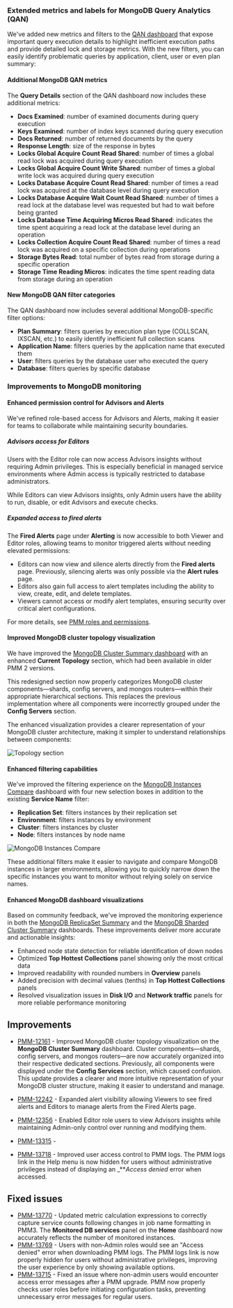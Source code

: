 ### Extended metrics and labels for MongoDB Query Analytics (QAN)

We've added new metrics and filters to the [QAN dashboard](https://docs.percona.com/percona-monitoring-and-management/3/use/qan/index.html) that expose important query execution details to highlight inefficient execution paths and provide detailed lock and storage metrics. With the new filters, you can easily identify problematic queries by application, client, user or even plan summary:

#### Additional MongoDB QAN metrics

The **Query Details** section of the QAN dashboard now includes these additional metrics:

- **Docs Examined**: number of examined documents during query execution
- **Keys Examined**: number of index keys scanned during query execution
- **Docs Returned**: number of returned documents by the query
- **Response Length**: size of the response in bytes
- **Locks Global Acquire Count Read Shared**: number of times a global read lock was acquired during query execution
- **Locks Global Acquire Count Write Shared**: number of times a global write lock was acquired during query execution
- **Locks Database Acquire Count Read Shared**: number of times a read lock was acquired at the database level during query execution
- **Locks Database Acquire Wait Count Read Shared**: number of times a read lock at the database level was requested but had to wait before being granted
- **Locks Database Time Acquiring Micros Read Shared**: indicates the time spent acquiring a read lock at the database level during an operation
- **Locks Collection Acquire Count Read Shared**: number of times a read lock was acquired on a specific collection during operations
- **Storage Bytes Read**: total number of bytes read from storage during a specific operation
- **Storage Time Reading Micros**: indicates the time spent reading data from storage during an operation

#### New MongoDB QAN filter categories

The QAN dashboard now includes several additional MongoDB-specific filter options:

- **Plan Summary**: filters queries by execution plan type (COLLSCAN, IXSCAN, etc.) to easily identify inefficient full collection scans
- **Application Name**: filters queries by the application name that executed them
- **User**: filters queries by the database user who executed the query
- **Database**: filters queries by specific database

### Improvements to MongoDB monitoring

#### Enhanced permission control for Advisors and Alerts

We've refined role-based access for Advisors and Alerts, making it easier for teams to collaborate while maintaining security boundaries.

##### Advisors access for Editors

Users with the Editor role can now access Advisors insights without requiring Admin privileges. This is especially beneficial in managed service environments where Admin access is typically restricted to database administrators.

While Editors can view Advisors insights, only Admin users have the ability to run, disable, or edit Advisors and execute checks.

##### Expanded access to fired alerts

The **Fired Alerts** page under **Alerting** is now accessible to both Viewer and Editor roles, allowing teams to monitor triggered alerts without needing elevated permissions:

- Editors can now view and silence alerts directly from the **Fired alerts** page. Previously, silencing alerts was only possible via the **Alert rules** page.
- Editors also gain full access to alert templates including the ability to view, create, edit, and delete templates.
- Viewers cannot access or modify alert templates, ensuring security over critical alert configurations.

For more details, see [PMM roles and permissions](https://docs.percona.com/percona-monitoring-and-management/3/admin/roles/index.html).

#### Improved MongoDB cluster topology visualization

We have improved the [MongoDB Cluster Summary dashboard](https://docs.percona.com/percona-monitoring-and-management/3/reference/dashboards/dashboard-mongodb-cluster-summary.html) with an enhanced **Current Topology** section, which had been available in older PMM 2 versions.

This redesigned section now properly categorizes MongoDB cluster components—shards, config servers, and mongos routers—within their appropriate hierarchical sections. This replaces the previous implementation where all components were incorrectly grouped under the **Config Servers** section.

The enhanced visualization provides a clearer representation of your MongoDB cluster architecture, making it simpler to understand relationships between components:

![Topology section](https://docs.percona.com/percona-monitoring-and-management/3/images/Topology.png)

#### Enhanced filtering capabilities

We've improved the filtering experience on the [MongoDB Instances Compare](https://docs.percona.com/percona-monitoring-and-management/3/reference/dashboards/dashboard-mongodb-instances-compare.html) dashboard with four new selection boxes in addition to the existing **Service Name** filter:

- **Replication Set**: filters instances by their replication set
- **Environment**: filters instances by environment
- **Cluster**: filters instances by cluster
- **Node**: filters instances by node name

![MongoDB Instances Compare](https://docs.percona.com/percona-monitoring-and-management/3/images/New_Filters.png)

These additional filters make it easier to navigate and compare MongoDB instances in larger environments, allowing you to quickly narrow down the specific instances you want to monitor without relying solely on service names.

#### Enhanced MongoDB dashboard visualizations

Based on community feedback, we've improved the monitoring experience in both the [MongoDB ReplicaSet Summary](https://docs.percona.com/percona-monitoring-and-management/3/reference/dashboards/dashboard-mongodb-replset-summary.html) and the [MongoDB Sharded Cluster Summary](https://docs.percona.com/percona-monitoring-and-management/3/reference/dashboards/dashboard-mongodb-cluster-summary.html) dashboards. These improvements deliver more accurate and actionable insights:

- Enhanced node state detection for reliable identification of down nodes
- Optimized **Top Hottest Collections** panel showing only the most critical data
- Improved readability with rounded numbers in **Overview** panels
- Added precision with decimal values (tenths) in **Top Hottest Collections** panels
- Resolved visualization issues in **Disk I/O** and **Network traffic** panels for more reliable performance monitoring

## Improvements

- [PMM-12161](https://perconadev.atlassian.net/browse/PMM-12161) - Improved MongoDB cluster topology visualization on the **MongoDB Cluster Summary** dashboard. Cluster components—shards, config servers, and mongos routers—are now accurately organized into their respective dedicated sections. Previously, all components were displayed under the **Config Services** section, which caused confusion. This update provides a clearer and more intuitive representation of your MongoDB cluster structure, making it easier to understand and manage.

- [PMM-12242](https://perconadev.atlassian.net/browse/PMM-12242) - Expanded alert visibility allowing Viewers to see fired alerts and Editors to manage alerts from the Fired Alerts page.

- [PMM-12356](https://perconadev.atlassian.net/browse/PMM-12356) - Enabled Editor role users to view Advisors insights while maintaining Admin-only control over running and modifying them.

- [PMM-13315](https://perconadev.atlassian.net/browse/PMM-13315) -
- [PMM-13718](https://perconadev.atlassian.net/browse/PMM-13718) - Improved user access control to PMM logs. The PMM logs link in the Help menu is now hidden for users without administrative privileges instead of displaying an _***Access denied* error when accessed.

## Fixed issues
- [PMM-13770](https://perconadev.atlassian.net/browse/PMM-13770) - Updated metric calculation expressions to correctly capture service counts following changes in job name formatting in PMM3. The **Monitored DB services** panel on the **Home** dashboard now accurately reflects the number of monitored instances.
- [PMM-13769](https://perconadev.atlassian.net/browse/PMM-13769) - Users with non-Admin roles would see an "Access denied" error when downloading PMM logs. The PMM logs link is now properly hidden for users without administrative privileges, improving the user experience by only showing available options.
- [PMM-13715](https://perconadev.atlassian.net/browse/PMM-13715) - Fixed an issue where non-admin users would encounter access error messages after a PMM upgrade. PMM now properly checks user roles before initiating configuration tasks, preventing unnecessary error messages for regular users.
